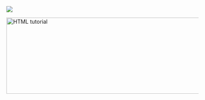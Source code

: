 ![](https://cdn.discordapp.com/attachments/741090201480331297/1260633043505516615/Untitled143_20240711002520.png?ex=66900783&is=668eb603&hm=44c54be59d24bfca55a4bceb8f669b4bee592d08d19d31a3936de4a57c8552b4&)

<a href="http://rentry.co/phulix_rentry"><img src="https://cdn.discordapp.com/attachments/741090201480331297/1260640644750377050/Untitled144_20240711005530.png?ex=66900e97&is=668ebd17&hm=c7a5ef0b4b3586923d4b62c7e3d07a8c856afb7f32f161694354ed5f528ecf2a&" alt="HTML tutorial" style="width:600px;height:200px;"></a>

</body>
</html>




